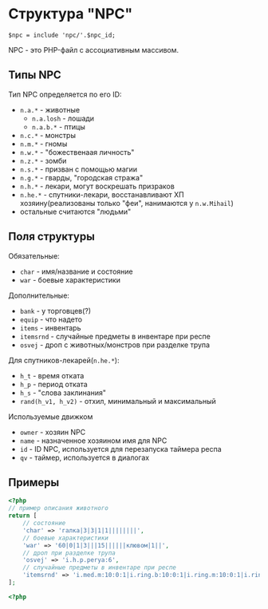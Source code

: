 # Структура "NPC"

`$npc = include 'npc/'.$npc_id;`

NPC - это PHP-файл с ассоциативным массивом.

## Типы NPC

Тип NPC определяется по его ID:

* `n.a.*` - животные
    * `n.a.losh` - лошади
    * `n.a.b.*` - птицы
* `n.c.*` - монстры
* `n.m.*` - гномы
* `n.w.*` - "божественаая личность"
* `n.z.*` - зомби
* `n.s.*` - призван с помощью магии
* `n.g.*` - гварды, "городская стража"
* `n.h.*` - лекари, могут воскрешать призраков
* `n.he.*` - спутники-лекари, восстанавливают ХП хозяину(реализованы только "феи", нанимаются у `n.w.Mihail`)
* остальные считаются "людьми"

## Поля структуры

Обязательные:
* `char` - имя/название и состояние
* `war` - боевые характеристики

Дополнительные:
* `bank` - у торговцев(?)
* `equip` - что надето
* `items` - инвентарь
* `itemsrnd` - случайные предметы в инвентаре при респе
* `osvej` - дроп с животных/монстров при разделке трупа

Для спутников-лекарей(`n.he.*`):
* `h_t` - время отката
* `h_p` - период отката
* `h_s` - "слова заклинания"
* `rand(h_v1, h_v2)` - отхил, минимальный и максимальный

Используемые движком
* `owner` - хозяин NPC
* `name` - назначенное хозяином имя для NPC
* `id` - ID NPC, используется для перезапуска таймера респа
* `qv` - таймер, используется в диалогах

## Примеры
```php
<?php
// пример описания животного
return [
    // состояние
    'char' => 'гaлкa|3|3|1|1||||||||',
    // боевые характеристики
    'war' => '60|0|1|3|||15||||||клювoм|1||',
    // дроп при разделке трупа
    'osvej' => 'i.h.p.perya:6',
    // случайные предметы в инвентаре при респе
    'itemsrnd' => 'i.med.m:10:0:1|i.ring.b:10:0:1|i.ring.m:10:0:1|i.ring.l:10:0:1',
];
```

```php
<?php

```